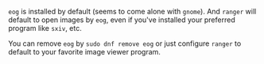 `eog` is installed by default (seems to come alone with `gnome`). And `ranger` will default to open images by `eog`, even if you've installed your preferred program like `sxiv`, etc.

You can remove `eog` by `sudo dnf remove eog` or just configure `ranger` to default to your favorite image viewer program.

